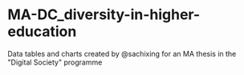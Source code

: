 # MA-DC_diversity-in-higher-education

Data tables and charts created by @sachixing for an MA thesis in the "Digital Society" programme
